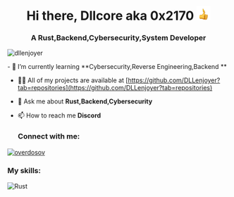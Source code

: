 <h1 align="center">Hi there, Dllcore aka 0x2170
<img src="finger.gif" height="32"/></h1>
<h3 align="center">A Rust,Backend,Cybersecurity,System Developer</h3>
<p align="left"> <img src="https://komarev.com/ghpvc/?username=dllenjoyer&label=Profile%20views&color=0e75b6&style=flat" alt="dllenjoyer" /> </p>
- 🌱 I’m currently learning **Cybersecurity,Reverse Engineering,Backend **

- 👨‍💻 All of my projects are available at [https://github.com/DLLenjoyer?tab=repositories](https://github.com/DLLenjoyer?tab=repositories)

- 💬 Ask me about **Rust,Backend,Cybersecurity**

- 📫 How to reach me **Discord**
  <h3 align="left">Connect with me:</h3>
<p align="left">
<a href="https://discord.gg/overdosov" target="blank"><img align="center" src="https://raw.githubusercontent.com/rahuldkjain/github-profile-readme-generator/master/src/images/icons/Social/discord.svg" alt="overdosov" height="30" width="40" /></a>
</p>

<div>
  <h3>My skills:</h4>
  <img src="https://img.shields.io/badge/rust-%23000000.svg?style=for-the-badge&logo=rust&logoColor=white", alt="Rust">
</div>

